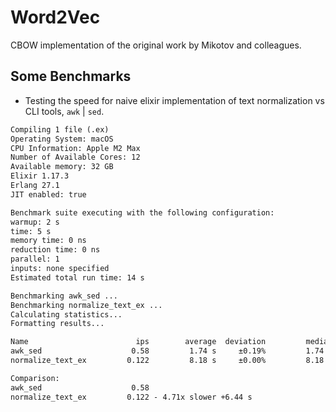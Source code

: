 # Word2Vec

CBOW implementation of the original work by Mikotov and colleagues.

## Some Benchmarks 

- Testing the speed for naive elixir implementation of text normalization vs CLI tools, `awk` | `sed`.

```markdown
Compiling 1 file (.ex)
Operating System: macOS
CPU Information: Apple M2 Max
Number of Available Cores: 12
Available memory: 32 GB
Elixir 1.17.3
Erlang 27.1
JIT enabled: true

Benchmark suite executing with the following configuration:
warmup: 2 s
time: 5 s
memory time: 0 ns
reduction time: 0 ns
parallel: 1
inputs: none specified
Estimated total run time: 14 s

Benchmarking awk_sed ...
Benchmarking normalize_text_ex ...
Calculating statistics...
Formatting results...

Name                        ips        average  deviation         median         99th %
awk_sed                    0.58         1.74 s     ±0.19%         1.74 s         1.74 s
normalize_text_ex         0.122         8.18 s     ±0.00%         8.18 s         8.18 s

Comparison: 
awk_sed                    0.58
normalize_text_ex         0.122 - 4.71x slower +6.44 s
```

<!-- ## Installation

If [available in Hex](https://hex.pm/docs/publish), the package can be installed
by adding `word2vecx` to your list of dependencies in `mix.exs`:

```elixir
def deps do
  [
    {:word2vecx, "~> 0.1.0"}
  ]
end
```

Documentation can be generated with [ExDoc](https://github.com/elixir-lang/ex_doc)
and published on [HexDocs](https://hexdocs.pm). Once published, the docs can
be found at <https://hexdocs.pm/word2vecx>.
 -->
